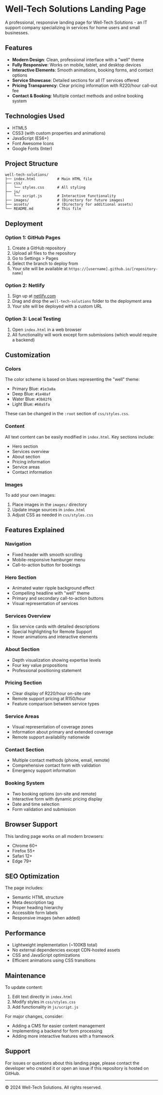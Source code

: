 # Well-Tech Solutions Landing Page

A professional, responsive landing page for Well-Tech Solutions - an IT support company specializing in services for home users and small businesses.

## Features

- **Modern Design**: Clean, professional interface with a "well" theme
- **Fully Responsive**: Works on mobile, tablet, and desktop devices
- **Interactive Elements**: Smooth animations, booking forms, and contact options
- **Service Showcase**: Detailed sections for all IT services offered
- **Pricing Transparency**: Clear pricing information with R220/hour call-out fee
- **Contact & Booking**: Multiple contact methods and online booking system

## Technologies Used

- HTML5
- CSS3 (with custom properties and animations)
- JavaScript (ES6+)
- Font Awesome Icons
- Google Fonts (Inter)

## Project Structure

```
well-tech-solutions/
├── index.html          # Main HTML file
├── css/
│   └── styles.css      # All styling
├── js/
│   └── script.js       # Interactive functionality
├── images/             # (Directory for future images)
├── assets/             # (Directory for additional assets)
└── README.md           # This file
```

## Deployment

### Option 1: GitHub Pages
1. Create a GitHub repository
2. Upload all files to the repository
3. Go to Settings > Pages
4. Select the branch to deploy from
5. Your site will be available at `https://[username].github.io/[repository-name]`

### Option 2: Netlify
1. Sign up at [netlify.com](https://netlify.com)
2. Drag and drop the `well-tech-solutions` folder to the deployment area
3. Your site will be deployed with a custom URL

### Option 3: Local Testing
1. Open `index.html` in a web browser
2. All functionality will work except form submissions (which would require a backend)

## Customization

### Colors
The color scheme is based on blues representing the "well" theme:
- Primary Blue: `#1e3a8a`
- Deep Blue: `#1e40af`
- Water Blue: `#3b82f6`
- Light Blue: `#60a5fa`

These can be changed in the `:root` section of `css/styles.css`.

### Content
All text content can be easily modified in `index.html`. Key sections include:
- Hero section
- Services overview
- About section
- Pricing information
- Service areas
- Contact information

### Images
To add your own images:
1. Place images in the `images/` directory
2. Update image sources in `index.html`
3. Adjust CSS as needed in `css/styles.css`

## Features Explained

### Navigation
- Fixed header with smooth scrolling
- Mobile-responsive hamburger menu
- Call-to-action button for bookings

### Hero Section
- Animated water ripple background effect
- Compelling headline with "well" theme
- Primary and secondary call-to-action buttons
- Visual representation of services

### Services Overview
- Six service cards with detailed descriptions
- Special highlighting for Remote Support
- Hover animations and interactive elements

### About Section
- Depth visualization showing expertise levels
- Four key value propositions
- Professional positioning statement

### Pricing Section
- Clear display of R220/hour on-site rate
- Remote support pricing at R150/hour
- Feature comparison between service types

### Service Areas
- Visual representation of coverage zones
- Information about primary and extended coverage
- Remote support availability nationwide

### Contact Section
- Multiple contact methods (phone, email, remote)
- Comprehensive contact form with validation
- Emergency support information

### Booking System
- Two booking options (on-site and remote)
- Interactive form with dynamic pricing display
- Date and time selection
- Form validation and submission

## Browser Support

This landing page works on all modern browsers:
- Chrome 60+
- Firefox 55+
- Safari 12+
- Edge 79+

## SEO Optimization

The page includes:
- Semantic HTML structure
- Meta description tag
- Proper heading hierarchy
- Accessible form labels
- Responsive images (when added)

## Performance

- Lightweight implementation (~100KB total)
- No external dependencies except CDN-hosted assets
- CSS and JavaScript optimizations
- Efficient animations using CSS transitions

## Maintenance

To update content:
1. Edit text directly in `index.html`
2. Modify styles in `css/styles.css`
3. Add functionality in `js/script.js`

For major changes, consider:
- Adding a CMS for easier content management
- Implementing a backend for form processing
- Adding more interactive features with a framework

## Support

For issues or questions about this landing page, please contact the developer who created it or open an issue if this repository is hosted on GitHub.

---

© 2024 Well-Tech Solutions. All rights reserved.